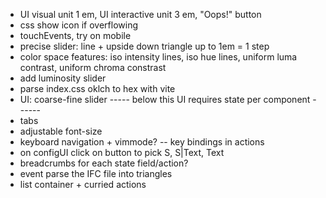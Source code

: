 - UI visual unit 1 em, UI interactive unit 3 em, "Oops!" button
- css show icon if overflowing
- touchEvents, try on mobile
- precise slider: line + upside down triangle up to 1em = 1 step
- color space features: iso intensity lines, iso hue lines, uniform luma contrast, uniform chroma constrast
- add luminosity slider
- parse index.css oklch to hex with vite
- UI: coarse-fine slider
----- below this UI requires state per component ------
- tabs
- adjustable font-size
- keyboard navigation + vimmode? -- key bindings in actions
- on configUI click on button to pick S, S|Text, Text
- breadcrumbs for each state field/action?
- event parse the IFC file into triangles
- list container + curried actions

